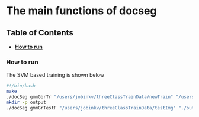 # The main functions of docseg


## Table of Contents
* **[How to run](#How-to-run)** 



### How to run
The SVM based training is shown below

``` bash
#!/bin/bash
make
./docSeg gmmGbrTr "/users/jobinkv/threeClassTrainData/newTrain" "/users/jobinkv/threeClassTrainData/newtrGt" tdeepfet.xml
mkdir -p output
./docSeg gmmGrTestF "/users/jobinkv/threeClassTrainData/testImg" "./output" tdeepfet.xml
```
